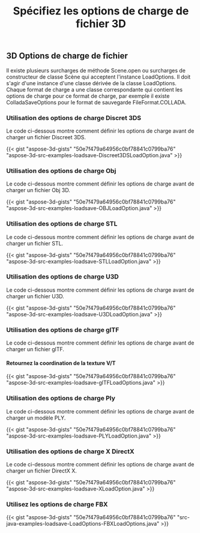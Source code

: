 ﻿---
title: Spécifiez les options de charge de fichier 3D
type: docs
weight: 10
url: /fr/java/specify-3d-file-load-options/
description: Il existe plusieurs surcharges de méthode Scene.open ou surcharges de constructeur de classe Scène qui acceptent l'instance LoadOptions.
---
## **3D Options de charge de fichier**
Il existe plusieurs surcharges de méthode Scene.open ou surcharges de constructeur de classe Scène qui acceptent l'instance LoadOptions. Il doit s'agir d'une instance d'une classe dérivée de la classe LoadOptions. Chaque format de charge a une classe correspondante qui contient les options de charge pour ce format de charge, par exemple il existe ColladaSaveOptions pour le format de sauvegarde FileFormat.COLLADA.
### **Utilisation des options de charge Discret 3DS**
Le code ci-dessous montre comment définir les options de charge avant de charger un fichier Discreet 3DS.

{{< gist "aspose-3d-gists" "50e7f479a64956c0bf78841c0799ba76" "aspose-3d-src-examples-loadsave-Discreet3DSLoadOption.java" >}}
### **Utilisation des options de charge Obj**
Le code ci-dessous montre comment définir les options de charge avant de charger un fichier Obj 3D.

{{< gist "aspose-3d-gists" "50e7f479a64956c0bf78841c0799ba76" "aspose-3d-src-examples-loadsave-OBJLoadOption.java" >}}
### **Utilisation des options de charge STL**
Le code ci-dessous montre comment définir les options de charge avant de charger un fichier STL.

{{< gist "aspose-3d-gists" "50e7f479a64956c0bf78841c0799ba76" "aspose-3d-src-examples-loadsave-STLLoadOption.java" >}}
### **Utilisation des options de charge U3D**
Le code ci-dessous montre comment définir les options de charge avant de charger un fichier U3D.

{{< gist "aspose-3d-gists" "50e7f479a64956c0bf78841c0799ba76" "aspose-3d-src-examples-loadsave-U3DLoadOption.java" >}}
### **Utilisation des options de charge glTF**
Le code ci-dessous montre comment définir les options de charge avant de charger un fichier glTF.
#### **Retournez la coordination de la texture V/T**
{{< gist "aspose-3d-gists" "50e7f479a64956c0bf78841c0799ba76" "aspose-3d-src-examples-loadsave-glTFLoadOptions.java" >}}
### **Utilisation des options de charge Ply**
Le code ci-dessous montre comment définir les options de charge avant de charger un modèle PLY.

{{< gist "aspose-3d-gists" "50e7f479a64956c0bf78841c0799ba76" "aspose-3d-src-examples-loadsave-PLYLoadOption.java" >}}
### **Utilisation des options de charge X DirectX**
Le code ci-dessous montre comment définir les options de charge avant de charger un fichier DirectX X.

{{< gist "aspose-3d-gists" "50e7f479a64956c0bf78841c0799ba76" "aspose-3d-src-examples-loadsave-XLoadOption.java" >}}
### **Utilisez les options de charge FBX**
{{< gist "aspose-3d-gists" "50e7f479a64956c0bf78841c0799ba76" "src-java-examples-loadsave-LoadOptions-FBXLoadOptions.java" >}}
